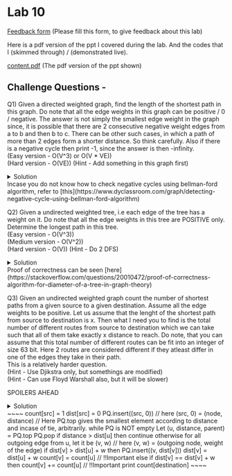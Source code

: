 # Lab 10

  [Feedback form](https://docs.google.com/forms/d/e/1FAIpQLScLeIezAu3Bueokx98FzaNraoK_90lxMd6trBRnnNLXKQjojg/viewform?usp=sf_link) (Please fill this form, to give feedback about this lab)

Here is a pdf version of the ppt I covered during the lab. And the codes that I (skimmed through) / (demonstrated live).

  [content.pdf](https://sidhant007.github.io/CS2040C/lab10/content.pdf) (The pdf version of the ppt shown) 

## Challenge Questions - 

Q1) Given a directed weighted graph, find the length of the shortest path in this graph. Do note that all the edge weights in this graph can be positive / 0 / negative. The answer is not simply the smallest edge weight in the graph since, it is possible that there are 2 consecutive negative weight edges from a to b and then b to c. There can be other such cases, in which a path of more than 2 edges form a shorter distance. So think carefully. Also if there is a negative cycle then print -1, since the answer is then -infinity. <br>
(Easy version - O(V^3) or O(V * VE)) <br>
(Hard version - O(VE)) (Hint - Add something in this graph first) <br>

<details>
  <summary>Solution</summary>
  Easy version - Do Floyd-warshall or do bellman-ford from every source and take the minimum distance found. Notice that negative cycle can be found in both bellman-ford and floyd-warshall.

  Hard version - Add a dummy source and add 0 weighted edges from this source to all the nodes of the graph. Now run a bellman-ford from this source and find the shortest path to every other node. 
  
  Incase you can relax the graph during the Vth iteration of the outer loop of Bellman-ford then it means there is a negative cycle. So simply print -1 or something to denote a negative cycle, otherwise print the shortest path found. Well, this is NOT completely correct, why ?? 
  
  Because if the graph had only positive weighted edges, then this algorithm would give you the answer 0, whereas actually it would be the smallest edge weight. So that is the only corner case. If the graph only has non-negative weighted edges, then print the smallest edge weight, otherwise run the bellman ford from the dummy source and print -1 if negative cycle found otherwise the shortest path you find from the dummy source to any of the given nodes.

  Proof of correctness - You can prove by contradiction. Let us assume there was a path where d(u, v) is less than d(dummy_source, v). Now notice that d(dummy_source, v) must be less than or equal to d(dummy_source, u) + d(u, v) because from dummy_source to u we have an edge weight of 0. QED. 
</details>
  Incase you do not know how to check negative cycles using bellman-ford algorithm, refer to [this](https://www.dyclassroom.com/graph/detecting-negative-cycle-using-bellman-ford-algorithm)

Q2) Given a undirected weighted tree, i.e each edge of the tree has a weight on it. Do note that all the edge weights in this tree are POSITIVE only. Determine the longest path in this tree. <br>
(Easy version - O(V^3)) <br>
(Medium version - O(V^2)) <br>
(Hard version - O(V)) (Hint - Do 2 DFS) <br>

<details>
  <summary>Solution</summary>
  Easy version - Take a pair of nodes in this tree and find the length of the simple path between them. Do this for all pairs and take the maximum.

  Medium version - Make all the nodes of the tree the root of the tree one by one and run a dfs/bfs from this root. Find the longest path, i.e the farthest node found from the root in all the dfs/bfs and take the maximum.

  Hard version - Let node 1 be the root of the tree (picked arbitrarily). Now do a dfs/bdfs from this node and find the farthest node from this node. It is similar to PS5 A. Now let this farthest node from node 1 be u. Now do another dfs/bfs but this time, let the root be u and again find the farthest node. Let this fathest node be v. Then this distance from u to v is the longest path in this tree. This is formally known as the diameter of the tree. 
</details>
  Proof of correctness can be seen [here](https://stackoverflow.com/questions/20010472/proof-of-correctness-algorithm-for-diameter-of-a-tree-in-graph-theory)

Q3) Given an undirected weighted graph count the number of shortest paths from a given source to a given destination. Assume all the edge weights to be positive. Let us assume that the lenght of the shortest path from source to destination is x. Then what I need you to find is the total number of different routes from source to destination which we can take such that all of them take exactly x distance to reach. Do note, that you can assume that this total number of different routes can be fit into an integer of size 63 bit. Here 2 routes are considered different if they atleast differ in one of the edges they take in their path. <br>
This is a relatively harder question. <br>
(Hint - Use Djikstra only, but somethings are modified) <br>
(Hint - Can use Floyd Warshall also, but it will be slower) <br>

SPOILERS AHEAD

<details>
  <summary>Solution</summary>
  Modify the original djikstra a bit. Now maintain another named count[]. Here count[u] will now denote the number of shortest paths from source to u. So our answer would be count[v]. Now how do we calculate this. Explaining is hard so I am showing the pseudocode.
Let dist[u] denote the shortest path from source to u, in the below pseudocode.
</details>
~~~~
  count[src] = 1
  dist[src] = 0
  PQ.insert((src, 0)) // here (src, 0) = (node, distance)
  // Here PQ.top gives the smallest element according to distance and incase of tie, arbitrarily.
  while PQ is NOT empty
    Let (u, distance, parent) = PQ.top
    PQ.pop
    if distance > dist[u] then continue
    otherwise 
      for all outgoing edge from u, let it be (v, w) // here (v, w) = (outgoing node, weight of the edge)
        if dist[v] > dist[u] + w then
          PQ.insert((v, dist[v]))
          dist[v] = dist[u] + w
          count[v] = count[u] // !!Important
        else if dist[v] == dist[v] + w then
          count[v] += count[u] // !!Important
  print count[destination] 
~~~~
